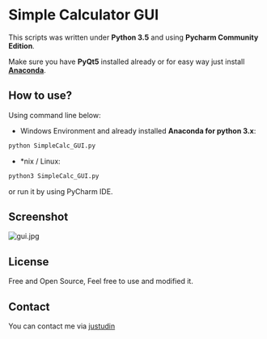 Simple Calculator GUI
=========================

This scripts was written under **Python 3.5** and using **Pycharm Community Edition**.

Make sure you have **PyQt5** installed already or for easy way just install [**Anaconda**](https://www.continuum.io/downloads).

How to use?
-----------
Using command line below:
- Windows Environment and already installed **Anaconda for python 3.x**:
```bash
python SimpleCalc_GUI.py
```
- *nix / Linux:
```bash
python3 SimpleCalc_GUI.py
```

or run it by using PyCharm IDE.

Screenshot
-----------
![gui.jpg](master/gui.JPG)

License
--------
Free and Open Source, Feel free to use and modified it.

Contact
-------
You can contact me via [justudin](http://justudin.com)
